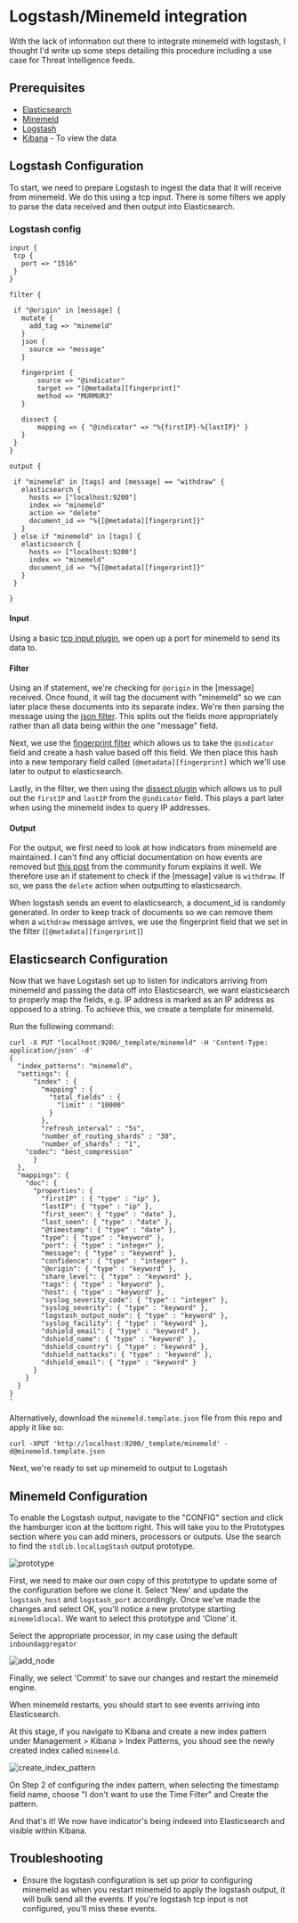 # Logstash/Minemeld integration

With the lack of information out there to integrate minemeld with logstash, I thought I'd write up some steps detailing this procedure including a use case for Threat Intelligence feeds.

## Prerequisites

 - [Elasticsearch](https://www.elastic.co/products/elasticsearch)
 - [Minemeld](https://www.paloaltonetworks.com/products/secure-the-network/subscriptions/minemeld)
 - [Logstash](https://www.elastic.co/products/logstash)
 - [Kibana](https://www.elastic.co/products/kibana) - To view the data

## Logstash Configuration

To start, we need to prepare Logstash to ingest the data that it will receive from minemeld. We do this using a tcp input. There is some filters we apply to parse the data received and then output into Elasticsearch.
 
### Logstash config
 ```
 input {
  tcp {
    port => "1516"
  }
}

filter {

  if "@origin" in [message] {
    mutate {
      add_tag => "minemeld"
    }
    json {
      source => "message"
    }

    fingerprint {
        source => "@indicator"
        target => "[@metadata][fingerprint]"
        method => "MURMUR3"
    }

    dissect {
        mapping => { "@indicator" => "%{firstIP}-%{lastIP}" }
    }
  }
}

output {

  if "minemeld" in [tags] and [message] == "withdraw" {
    elasticsearch {
      hosts => ["localhost:9200"]
      index => "minemeld"
      action => "delete"
      document_id => "%{[@metadata][fingerprint]}"
    }
  } else if "minemeld" in [tags] {
    elasticsearch {
      hosts => ["localhost:9200"]
      index => "minemeld"
      document_id => "%{[@metadata][fingerprint]}"
    }
  }

}
```
#### Input

Using a basic [tcp input plugin](https://www.elastic.co/guide/en/logstash/current/plugins-inputs-tcp.html), we open up a port for minemeld to send its data to.

#### Filter
Using an if statement, we're checking for `@origin` in the [message] received. Once found, it will tag the document with "minemeld" so we can later place these documents into its separate index. We're then parsing the message using the [json filter](https://www.elastic.co/guide/en/logstash/current/plugins-filters-json.html). This splits out the fields more appropriately rather than all data being within the one "message" field.

Next, we use the [fingerprint filter](https://www.elastic.co/guide/en/logstash/current/plugins-filters-fingerprint.html) which allows us to take the `@indicator` field and create a hash value based off this field. We then place this hash into a new temporary field called `[@metadata][fingerprint]` which we'll use later to output to elasticsearch.

Lastly, in the filter, we then using the [dissect plugin](https://www.elastic.co/guide/en/logstash/current/plugins-filters-dissect.html) which allows us to pull out the `firstIP` and `lastIP` from the `@indicator` field. This plays a part later when using the minemeld index to query IP addresses.

#### Output

For the output, we first need to look at how indicators from minemeld are maintained. I can't find any official documentation on how events are removed but [this post](https://live.paloaltonetworks.com/t5/MineMeld-Discussions/Withdraw-mesage-source/m-p/118969/highlight/true#M438) from the community forum explains it well.
We therefore use an if statement to check if the [message] value is `withdraw`. If so, we pass the `delete` action when outputting to elasticsearch.

When logstash sends an event to elasticsearch, a document_id is randomly generated. In order to keep track of documents so we can remove them when a `withdraw` message arrives, we use the fingerprint field that we set in the filter (`[@metadata][fingerprint]`)

## Elasticsearch Configuration

Now that we have Logstash set up to listen for indicators arriving from minemeld and passing the data off into Elasticsearch, we want elasticsearch to properly map the fields, e.g. IP address is marked as an IP address as opposed to a string.
To achieve this, we create a template for minemeld.

Run the following command:

```
curl -X PUT "localhost:9200/_template/minemeld" -H 'Content-Type: application/json' -d'
{
  "index_patterns": "minemeld",
  "settings": {
      "index" : {
        "mapping" : {
          "total_fields" : {
            "limit" : "10000"
          }
        },
        "refresh_interval" : "5s",
        "number_of_routing_shards" : "30",
        "number_of_shards" : "1",
	"codec": "best_compression"
      }
  },
  "mappings": {
    "doc": {
      "properties": {
		"firstIP" : { "type" : "ip" }, 
		"lastIP": { "type" : "ip" },
		"first_seen": { "type" : "date" },
		"last_seen": { "type" : "date" },
		"@timestamp": { "type" : "date" },
		"type": { "type" : "keyword" },
		"port": { "type" : "integer" },
		"message": { "type" : "keyword" },
		"confidence": { "type" : "integer" },
		"@origin": { "type" : "keyword" },
		"share_level": { "type" : "keyword" },
		"tags": { "type" : "keyword" },
		"host": { "type" : "keyword" },
		"syslog_severity_code": { "type" : "integer" },
		"syslog_severity": { "type" : "keyword" },
		"logstash_output_node": { "type" : "keyword" },
		"syslog_facility": { "type" : "keyword" },
		"dshield_email": { "type" : "keyword" },
		"dshield_name": { "type" : "keyword" },
		"dshield_country": { "type" : "keyword" },
		"dshield_nattacks": { "type" : "keyword" },
		"dshield_email": { "type" : "keyword" }
      }
    }
  }
}
'
```

Alternatively, download the `minemeld.template.json` file from this repo and apply it like so:

```
curl -XPUT 'http://localhost:9200/_template/minemeld' -d@minemeld.template.json
```

Next, we're ready to set up minemeld to output to Logstash

## Minemeld Configuration

To enable the Logstash output, navigate to the "CONFIG" section and click the hamburger icon at the bottom right. This will take you to the Prototypes section where you can add miners, processors or outputs. Use the search to find the `stdlib.localLogStash` output prototype.

![prototype]( https://github.com/KevSex/Logstash-Minemeld-integration/blob/master/images/prototypes.jpg "Prototype search")

First, we need to make our own copy of this prototype to update some of the configuration before we clone it. Select 'New' and update the `logstash_host` and `logstash_port` accordingly. Once we've made the changes and select OK, you'll notice a new prototype starting `minemeldlocal`. We want to select this prototype and 'Clone' it.

Select the appropriate processor, in my case using the default `inboundaggregator`

![add_node]( https://github.com/KevSex/Logstash-Minemeld-integration/blob/master/images/add_node.jpg "Add node")

Finally, we select 'Commit' to save our changes and restart the minemeld engine.

When minemeld restarts, you should start to see events arriving into Elasticsearch.

At this stage, if you navigate to Kibana and create a new index pattern under Management > Kibana > Index Patterns, you shoud see the newly created index called `minemeld`.

![create_index_pattern]( https://github.com/KevSex/Logstash-Minemeld-integration/blob/master/images/create_index_pattern.jpg "Create index pattern")

On Step 2 of configuring the index pattern, when selecting the timestamp field name, choose "I don't want to use the Time Filter" and Create the pattern.

And that's it! We now have indicator's being indexed into Elasticsearch and visible within Kibana.

## Troubleshooting

 - Ensure the logstash configuration is set up prior to configuring minemeld as when you restart minemeld to apply the logstash output, it will bulk send all the events. If you're logstash tcp input is not configured, you'll miss these events.
